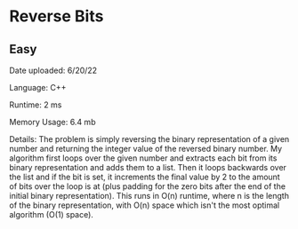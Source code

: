 
# Reverse Bits

## Easy

Date uploaded: 6/20/22

Language: C++

Runtime: 2 ms

Memory Usage: 6.4 mb

Details: The problem is simply reversing the binary representation of a given number and returning the integer value of the reversed binary number. My algorithm first loops over the given number and extracts each bit from its binary representation and adds them to a list. Then it loops backwards over the list and if the bit is set, it increments the final value by 2 to the amount of bits over the loop is at (plus padding for the zero bits after the end of the initial binary representation). This runs in O(n) runtime, where n is the length of the binary representation, with O(n) space which isn't the most optimal algorithm (O(1) space).
